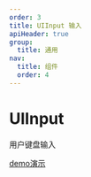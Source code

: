 ```yaml
---
order: 3
title: UIInput 输入
apiHeader: true
group:
  title: 通用
nav:
  title: 组件
  order: 4
---
```


# UIInput

用户键盘输入

[demo演示](https://www.figma.com/proto/krDLmYQcKVgL8ICib2dWt7/%E5%BD%B1%E5%88%80-OS25?node-id=40001788-18173&p=f&viewport=-2054%2C510%2C0.77&t=GUh3a56FaK2P946P-0&scaling=min-zoom&content-scaling=fixed&starting-point-node-id=40001788%3A18173)

<code src="./example/demo1.tsx"></code>
